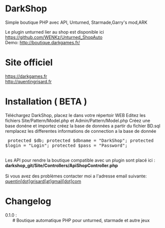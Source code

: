 DarkShop
========================

Simple boutique PHP avec API,
Unturned, Starmade,Garry's mod,ARK

Le plugin unturned lier au shop est disponible ici https://github.com/WENKz/Unturned_ShopAuto
<br/>Demo: http://boutique.darkgames.fr/

Site officiel
========================
https://darkgames.fr<br/>
http://quentingrisard.fr

Installation ( BETA )
========================

Téléchargez DarkShop, placez le dans votre répertoir WEB
Editez les fichiers Site/Pattern/Model.php et Admin/Pattern/Model.php 
Créez une base donéne et importez créez la base de données a partir du fichier BD.sql
remplacez les differentes informations de connection a la base de donnée
    <pre>
    protected $db;
    protected $dbname = "DarkShop";
    protected $login = "Login";
    protected $pass = "Password";
    </pre>


<br/>
Les API pour rendre la boutique compatible avec un plugin sont placé ici : <strong>darkshop_git/Site/Controllers/ApiShopController.php</strong><br><br/>
Si vous avez des problèmes contacter moi a l'adresse email suivante:  <a href="mailto:quentin.grisard@gmail.com" title="quentin grisard">quentin[dot]grisard[at]gmail[dot]com</a>

Changelog
========================
0.1.0 : <br/>
&nbsp;&nbsp;&nbsp;&nbsp;&nbsp;&nbsp;# Boutique automatique PHP pour unturned, starmade et autre jeux<br/>

